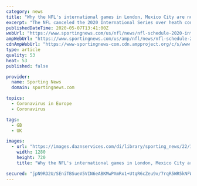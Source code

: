 ```yaml
---
category: news
title: "Why the NFL's international games in London, Mexico City are not on the 2020 schedule"
excerpt: "The NFL canceled the 2020 International Series over heath concerns related to the coronavirus pandemic. All games on the 2020 NFL schedule will be played in the United States."
publishedDateTime: 2020-05-07T13:41:00Z
webUrl: "https://www.sportingnews.com/us/nfl/news/nfl-schedule-2020-international-games-london-mexico-city/1ketekj9i716317o0zs9on4xt6"
ampWebUrl: "https://www.sportingnews.com/us/amp/nfl/news/nfl-schedule-2020-international-games-london-mexico-city/1ketekj9i716317o0zs9on4xt6"
cdnAmpWebUrl: "https://www-sportingnews-com.cdn.ampproject.org/c/s/www.sportingnews.com/us/amp/nfl/news/nfl-schedule-2020-international-games-london-mexico-city/1ketekj9i716317o0zs9on4xt6"
type: article
quality: 53
heat: 53
published: false

provider:
  name: Sporting News
  domain: sportingnews.com

topics:
  - Coronavirus in Europe
  - Coronavirus

tags:
  - GB
  - UK

images:
  - url: "https://images.daznservices.com/di/library/sporting_news/22/1f/nfl-london-050420-getty-ftrjpg_49ntvb09xzjk16r91edj808bq.jpg?t=-498153823&quality=100&w=1280&h=720"
    width: 1280
    height: 720
    title: "Why the NFL's international games in London, Mexico City are not on the 2020 schedule"

secured: "jpN9RD2U/SEniTBSueV5VIN6eABKMwPXmRx1+UtqR6cZeu9v/7rqR5WR5kNFWa4cOrye6Tz9G9GLr6k6urfk+crPKRP6eVuxdISksD195VPKonp/BTK8ZOJWype3Dd0e4gYWF5E13UzHJ0bmK3UnfRqRhwBzfbhXyRfUrc33Wtx9PbiS6wso5CkaIU/+SmrFiG2zadLCdN5uMuP8tHn1Sf8tUfaJHRG2+rut7bK1AiviRPNn21ul9yTC0ohkjNCJs1qWzbzYkxm3tBDPE/952I+P7cP0mf26IHGSaZH0M19pfaUYv+D55Iwx4Xkgqrb5;Og4LLLm535P/HZ5jXxNrbw=="
---
```


